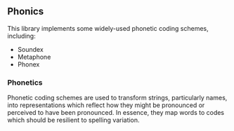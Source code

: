 ## Phonics

This library implements some widely-used phonetic coding schemes, including:

+ Soundex
+ Metaphone
+ Phonex

### Phonetics 

Phonetic coding schemes are used to transform strings, particularly names, into 
representations which reflect how they might be pronounced or perceived to have
been pronounced. In essence, they map words to codes which should be resilient
to spelling variation.
